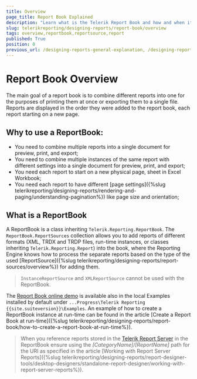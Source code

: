 ```yaml
---
title: Overview
page_title: Report Book Explained
description: "Learn what is the Telerik Report Book and how and when it should be used to best benefit from its functionalities."
slug: telerikreporting/designing-reports/report-book/overview
tags: overview,reportbook,reportsource,report
published: True
position: 0
previous_url: /designing-reports-general-explanation, /designing-reports/report-book/
---
```


# Report Book Overview

The main goal of a report book is to combine different reports into one for the purposes of printing them at once or exporting them to a single file. Reports are displayed in the order they were added to the report book, each report starting on a new page.

## Why to use a ReportBook:

* You need to combine multiple reports into a single document for preview, print, and export;
* You need to combine multiple instances of the same report with different settings into a single document for preview, print, and export;
* You need each report to start on a new physical page, sheet in Excel Workbook;
* You need each report to have different [page settings]({%slug telerikreporting/designing-reports/rendering-and-paging/understanding-pagination%}) like page size and orientation;

## What is a ReportBook

A ReportBook is a class inheriting `Telerik.Reporting.ReportBook`. The `ReportBook.ReportSources` collection allows you to add reports of different formats (XML, TRDX and TRDP files, run-time instances, or classes inheriting `Telerik.Reporting.Report`) into the book, where the Reporting Engine knows how to process the separate reports based on the type of the used [ReportSource]({%slug telerikreporting/designing-reports/report-sources/overview%}) for adding them.

> `InstanceReportSource` and `XMLReportSource` cannot be used with the ReportBook.

The [Report Book online demo](https://demos.telerik.com/reporting/report-book) is available also in the local Examples installed by default under `...Progress\Telerik Reporting {{site.suiteversion}}\Examples`. An example of how to create a ReportBook instance at run-time can be found in the article [Create a Report Book at run-time]({%slug telerikreporting/designing-reports/report-book/how-to-create-a-report-book-at-run-time%}).

> When you reference reports stored in the [Telerik Report Server](https://docs.telerik.com/report-server/introduction) in the ReportBook ensure using the *[CategoryName]/[ReportName]* path for the URI as specified in the article [Working with Report Server Reports]({%slug telerikreporting/designing-reports/report-designer-tools/desktop-designers/standalone-report-designer/working-with-report-server-reports%}).
